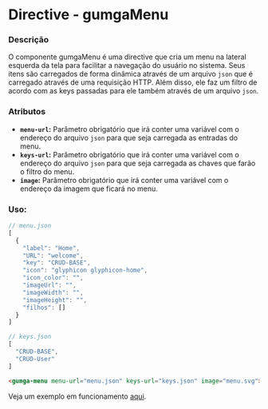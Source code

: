 # Directive - gumgaMenu

### Descrição
O componente gumgaMenu é uma directive que cria um menu na lateral esquerda da tela para facilitar a navegação do usuário no sistema.
Seus itens são carregados de forma dinâmica através de um arquivo `json` que é carregado através de uma requisição HTTP. Além disso, ele faz um filtro de acordo com as keys passadas para ele também através de um arquivo `json`.

### Atributos
- **`menu-url`:** Parâmetro obrigatório que irá conter uma variável com o endereço do arquivo `json` para que seja carregada as entradas do menu.
- **`keys-url`:** Parâmetro obrigatório que irá conter uma variável com o endereço do arquivo `json` para que seja carregada as chaves que farão o filtro do menu.
- **`image`:** Parâmetro obrigatório que irá conter uma variável com o endereço da imagem que ficará no menu.

### Uso:
```js
// menu.json
[
  {
    "label": "Home",
    "URL": "welcome",
    "key": "CRUD-BASE",
    "icon": "glyphicon glyphicon-home",
    "icon_color": "",
    "imageUrl": "",
    "imageWidth": "",
    "imageHeight": "",
    "filhos": []
  }
]

// keys.json
[
  "CRUD-BASE",
  "CRUD-User"
]
```

```html
<gumga-menu menu-url="menu.json" keys-url="keys.json" image="menu.svg"></gumga-menu>
```

Veja um exemplo em funcionamento [aqui](http://embed.plnkr.co/UcMtAor6sUA6s0oZnJiu/preview).
